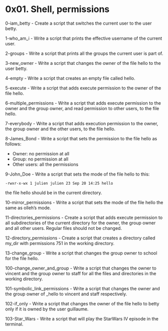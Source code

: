 # 0x01. Shell, permissions

0-iam_betty - Create a script that switches the current user to the user betty.

1-who_am_i - Write a script that prints the effective username of the current user.

2-groups - Write a script that prints all the groups the current user is part of.

3-new_owner - Write a script that changes the owner of the file hello to the user betty.

4-empty - Write a script that creates an empty file called hello.

5-execute - Write a script that adds execute permission to the owner of the file hello.

6-multiple_permissions - Write a script that adds execute permission to the owner and the group owner, and read permission to other users, to the file hello.

7-everybody - Write a script that adds execution permission to the owner, the group owner and the other users, to the file hello.

8-James_Bond - Write a script that sets the permission to the file hello as follows:
- Owner: no permission at all
- Group: no permission at all
- Other users: all the permissions

9-John_Doe - Write a script that sets the mode of the file hello to this:
```
-rwxr-x-wx 1 julien julien 23 Sep 20 14:25 hello
```
the file hello should be in the current directory.

10-mirror_permissions - Write a script that sets the mode of the file hello the same as olleh’s mode.

11-directories_permissions - Create a script that adds execute permission to all subdirectories of the current directory for the owner, the group owner and all other users. Regular files should not be changed.

12-directory_permissions - Create a script that creates a directory called my_dir with permissions 751 in the working directory.

13-change_group - Write a script that changes the group owner to school for the file hello.

100-change_owner_and_group - Write a script that changes the owner to vincent and the group owner to staff for all the files and directories in the working directory.

101-symbolic_link_permissions - Write a script that changes the owner and the group owner of _hello to vincent and staff respectively.

102-if_only - Write a script that changes the owner of the file hello to betty only if it is owned by the user guillaume.

103-Star_Wars - Write a script that will play the StarWars IV episode in the terminal.

